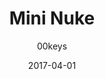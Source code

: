 ---
title: Mini Nuke
profile: DSA
colorway: PipBoy Green
base: POLYGREEN
legend: WA
author: 00keys
date: 2017-04-01
gb: junktown2
code: mininuke-polygreen-wa-dsa
id: 805 # 800 = Junktown Keys II GB
tags: DSA, Mini Nuke, Junktown Keys II GB, PipBoy Green
template: key.jade
---